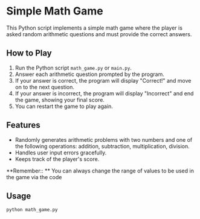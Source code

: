 # Simple Math Game

This Python script implements a simple math game where the player is asked random arithmetic questions and must provide the correct answers.

## How to Play

1. Run the Python script `math_game.py` or `main.py`.
2. Answer each arithmetic question prompted by the program.
3. If your answer is correct, the program will display "Correct!" and move on to the next question.
4. If your answer is incorrect, the program will display "Incorrect" and end the game, showing your final score.
5. You can restart the game to play again.

## Features

- Randomly generates arithmetic problems with two numbers and one of the following operations: addition, subtraction, multiplication, division.
- Handles user input errors gracefully.
- Keeps track of the player's score.

**Remember::  **
You can always change the range of values to be used in the game via the code

## Usage

```bash
python math_game.py


